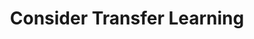 ---
layout: tactic

title:  "Consider Transfer Learning"
tags: machine-learning model-optimization
t-sort: "Awesome Tactic"
t-type: "Architectural Tactic"
categories: green-ml-enabled-systems
t-description: "Transfer learning means using knowledge gained from one task (a pre-trained model) and applying it to another similar task. This is feasible only if there is an existing pre-trained model available for use. The absence of or reduction in the model training effort results in savings in energy consumption."
t-participant: "Data Scientist"
t-artifact: "Machine Learning Algorithm"
t-context: "Machine Learning"
t-feature: "Neural Networks"
t-intent: "Improve energy efficiency by using transfer learning with pre-trained models whenever feasible"
t-targetQA: "Energy Efficiency"
t-relatedQA: 
t-measuredimpact: 
t-source: "Nitthilan Kanappan Jayakodi, Syrine Belakaria, Aryan Deshwal, and Janardhan Rao Doppa. 2020. Design and Optimization Of Energy-Accuracy Tradeoff Networks For Mobile Platforms Via Pretrained Deep Models. ACM Transactions on Embedded Computing Systems (TECS) 19, 1 (2020), 1–24. [DOI](https://doi.org/10.1145/3366636); Shriram Shanbhag, Sridhar Chimalakonda, Vibhu Saujanya Sharma, and Vikrant Kaulgud. 2022. Towards a Catalog of Energy Patterns in Deep Learning Development. In Proceedings of the International Conference on Evaluation and Assessment in Software Engineering 2022. 150–159. [DOI](https://doi.org/10.1145/3530019.3530035)"
t-source-doi: 
t-diagram: "consider-transfer-learning.png"
---